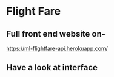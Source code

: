 # Flight Fare
## Full front end website on-
https://ml-flightfare-api.herokuapp.com/

## Have a look at interface
